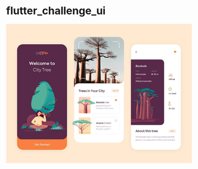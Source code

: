 # flutter_challenge_ui
![ui challenge](https://raw.githubusercontent.com/marcoleonardini/flutter_challenge_ui/master/ui.jpg)
